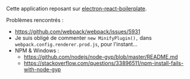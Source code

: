 Cette application reposant sur [electron-react-boilerplate](https://github.com/chentsulin/electron-react-boilerplate).

Problèmes rencontrés :

- https://github.com/webpack/webpack/issues/5931
- Je suis obligé de commenter ```new MinifyPlugin(),``` dans ```webpack.config.renderer.prod.js```, pour l'instant...
- NPM & Windows :
	- https://github.com/nodejs/node-gyp/blob/master/README.md
	- https://stackoverflow.com/questions/33896511/npm-install-fails-with-node-gyp